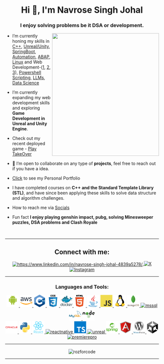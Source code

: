 <h1 align="center">Hi 👋, I'm Navrose Singh Johal</h1>
<h3 align="center">I enjoy solving problems be it DSA or development.</h3>

<img align="right"  width="350" height="400" src="https://github.com/user-attachments/assets/0b5c0a77-b9e4-47a0-98fa-56a75a76bc49" frameBorder="0" >

- I’m currently honing my skills in [C++](https://github.com/RozForCode/cppJourney), [Unreal/Unity](https://github.com/RozForCode/Unreal-Notes), [SpringBoot](https://github.com/RozForCode/SpringProjects), [Automation](https://github.com/RozForCode/Automation), [ABAP](https://github.com/RozForCode/ABAP), [Linux](https://github.com/RozForCode/Linux) and Web Development-([1](https://github.com/RozForCode/blog-nextjs), [2](https://github.com/RozForCode/ReactFun), [3](https://github.com/RozForCode/Angular)), [Powershell Scripting](https://github.com/RozForCode/PowershellLearners), [LLMs](https://github.com/RozForCode/ChatBot_LangChain), [Data Science](https://github.com/RozForCode/ETL-Pipeline-Python)


- I’m currently expanding my web development skills and exploring **Game Development in Unreal and Unity Engine**.

- Check out my recent deployed game - [Play TakeOver](https://play.unity.com/en/games/6ab74d27-f7bb-4bc5-9db0-4aad155dc3e2/webgl-builds)

- 👯 I’m open to collaborate on any type of **projects**, feel free to reach out if you have a idea.

- <a href="https://navrose.co/" target="_blank" rel="noopener noreferrer">Click</a> to see my Personal Portfolio

- I have completed courses on **C++ and the Standard Template Library (STL)**, and have since been applying these skills to solve data structure and algorithm challenges.

- How to reach me via <a href="#readme-socials">Socials</a>

- Fun fact **I enjoy playing genshin impact, pubg, solving Minesweeper puzzles, DSA problems and Clash Royale**
<a id="readme-socials"></a>
<br>
  <hr>
<h2 align="center">Connect with me:</h3>
<p align="center">
<a href="https://linkedin.com/in/navrose-singh-johal-4839a5278/" target="blank">
    <img align="center" src="https://raw.githubusercontent.com/rahuldkjain/github-profile-readme-generator/master/src/images/icons/Social/linked-in-alt.svg" alt="https://www.linkedin.com/in/navrose-singh-johal-4839a5278/" height="30" width="40" />
</a>
    <a href="https://x.com/johal_navrose" target="blank" >
    <img src="https://cdn.jsdelivr.net/gh/devicons/devicon/icons/twitter/twitter-original.svg" alt="X" height="30" width="40" style="margin:20;" />
  </a>
  <a href="https://www.instagram.com/navrose.johal/" target="blank">
    <img src="https://raw.githubusercontent.com/rahuldkjain/github-profile-readme-generator/master/src/images/icons/Social/instagram.svg" alt="Instagram" height="30" width="40" style="margin:20;" />
  </a>
</p>
<hr>
<h3 align="center">Languages and Tools:</h3>
<p align="center" style="color:red;">
  <a href="https://developer.android.com" target="_blank" rel="noreferrer"> <img src="https://raw.githubusercontent.com/devicons/devicon/master/icons/android/android-original-wordmark.svg" alt="android" width="40" height="40"/> </a>
  <a href="https://aws.amazon.com" target="_blank" rel="noreferrer"> <img src="https://raw.githubusercontent.com/devicons/devicon/master/icons/amazonwebservices/amazonwebservices-original-wordmark.svg" alt="aws" width="40" height="40"/> </a> 
  <a href="https://www.w3schools.com/cpp/" target="_blank" rel="noreferrer"> <img src="https://raw.githubusercontent.com/devicons/devicon/master/icons/cplusplus/cplusplus-original.svg" alt="cplusplus" width="40" height="40"/> </a> 
  <a href="https://www.w3schools.com/css/" target="_blank" rel="noreferrer"> <img src="https://raw.githubusercontent.com/devicons/devicon/master/icons/css3/css3-original-wordmark.svg" alt="css3" width="40" height="40"/> </a>
  <a href="https://www.docker.com/" target="_blank" rel="noreferrer"> <img src="https://raw.githubusercontent.com/devicons/devicon/master/icons/docker/docker-original-wordmark.svg" alt="docker" width="40" height="40"/> </a> 
  <a href="https://www.w3.org/html/" target="_blank" rel="noreferrer"> <img src="https://raw.githubusercontent.com/devicons/devicon/master/icons/html5/html5-original-wordmark.svg" alt="html5" width="40" height="40"/> </a> 
  <a href="https://www.java.com" target="_blank" rel="noreferrer"> <img src="https://raw.githubusercontent.com/devicons/devicon/master/icons/java/java-original.svg" alt="java" width="40" height="40"/> </a>
  <a href="https://developer.mozilla.org/en-US/docs/Web/JavaScript" target="_blank" rel="noreferrer"> <img src="https://raw.githubusercontent.com/devicons/devicon/master/icons/javascript/javascript-original.svg" alt="javascript" width="40" height="40"/> </a> 
  <a href="https://www.linux.org/" target="_blank" rel="noreferrer"> <img src="https://raw.githubusercontent.com/devicons/devicon/master/icons/linux/linux-original.svg" alt="linux" width="40" height="40"/> </a>
  <a href="https://www.mongodb.com/" target="_blank" rel="noreferrer"> <img src="https://raw.githubusercontent.com/devicons/devicon/master/icons/mongodb/mongodb-original-wordmark.svg" alt="mongodb" width="40" height="40"/> </a> <a href="https://www.microsoft.com/en-us/sql-server" target="_blank" rel="noreferrer"> <img src="https://www.svgrepo.com/show/303229/microsoft-sql-server-logo.svg" alt="mssql" width="40" height="40"/> </a> <a href="https://www.mysql.com/" target="_blank" rel="noreferrer"> <img src="https://raw.githubusercontent.com/devicons/devicon/master/icons/mysql/mysql-original-wordmark.svg" alt="mysql" width="40" height="40"/> </a>
  <a href="https://nodejs.org" target="_blank" rel="noreferrer"> <img src="https://raw.githubusercontent.com/devicons/devicon/master/icons/nodejs/nodejs-original-wordmark.svg" alt="nodejs" width="40" height="40"/> </a> <br>
  <a href="https://www.oracle.com/" target="_blank" rel="noreferrer"> <img src="https://raw.githubusercontent.com/devicons/devicon/master/icons/oracle/oracle-original.svg" alt="oracle" width="40" height="40"/> </a>
  <a href="https://www.python.org" target="_blank" rel="noreferrer"> <img src="https://raw.githubusercontent.com/devicons/devicon/master/icons/python/python-original.svg" alt="python" width="40" height="40"/> </a>
  <a href="https://reactjs.org/" target="_blank" rel="noreferrer"> <img src="https://raw.githubusercontent.com/devicons/devicon/master/icons/react/react-original-wordmark.svg" alt="react" width="40" height="40"/> </a> 
  <a href="https://reactnative.dev/" target="_blank" rel="noreferrer"> <img src="https://reactnative.dev/img/header_logo.svg" alt="reactnative" width="40" height="40"/> </a>
  <a href="https://www.typescriptlang.org/" target="_blank" rel="noreferrer"> <img src="https://raw.githubusercontent.com/devicons/devicon/master/icons/typescript/typescript-original.svg" alt="typescript" width="40" height="40"/> </a> 
  <a href="https://unrealengine.com/" target="_blank" rel="noreferrer"> <img src="https://raw.githubusercontent.com/kenangundogan/fontisto/036b7eca71aab1bef8e6a0518f7329f13ed62f6b/icons/svg/brand/unreal-engine.svg" alt="unreal" width="40" height="40"/> </a> 
<a href="https://spring.io/projects/spring-boot" target="_blank" rel="noreferrer">
  <img src="https://raw.githubusercontent.com/devicons/devicon/master/icons/spring/spring-original-wordmark.svg" alt="springboot" width="40" height="40"/>
</a>
<a href="https://angular.io" target="_blank" rel="noreferrer">
  <img src="https://raw.githubusercontent.com/devicons/devicon/master/icons/angularjs/angularjs-original.svg" alt="angular" width="40" height="40"/>
</a>
<a href="https://wordpress.org" target="_blank" rel="noreferrer">
  <img src="https://raw.githubusercontent.com/devicons/devicon/master/icons/wordpress/wordpress-original.svg" alt="wordpress" width="40" height="40"/>
</a>
<a href="https://unity.com" target="_blank" rel="noreferrer">
  <img src="https://raw.githubusercontent.com/devicons/devicon/master/icons/unity/unity-original.svg" alt="unity" width="40" height="40"/>
</a>
<a href="https://www.adobe.com/products/premiere.html" target="_blank" rel="noreferrer">
  <img src="https://raw.githubusercontent.com/danielcranney/readme-generator/main/public/icons/skills/premierepro-colored.svg" alt="premierepro" width="40" height="40"/>
</a>
</p>
<hr>
<p align="center"><img align="center" src="https://github-readme-streak-stats.herokuapp.com/?user=rozforcode&" alt="rozforcode" /></p>
<hr>
